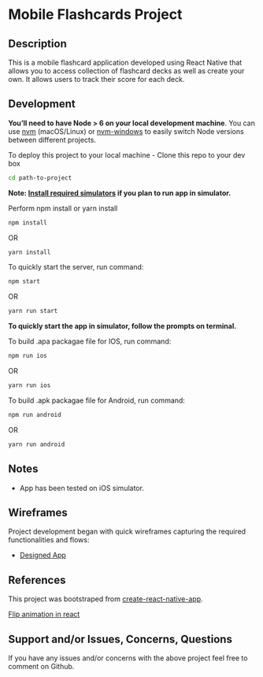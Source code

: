# Mobile Flashcards Project

## Description

This is a mobile flashcard application developed using React Native that allows you to access collection of flashcard decks as well as create your own. It allows users to track their score for each deck.

## Development

**You’ll need to have Node > 6 on your local development machine**. You can use [nvm](https://github.com/creationix/nvm#installation) (macOS/Linux) or [nvm-windows](https://github.com/coreybutler/nvm-windows#node-version-manager-nvm-for-windows) to easily switch Node versions between different projects.

To deploy this project to your local machine - Clone this repo to your dev box

```sh
cd path-to-project
```

**Note: [Install required simulators](https://facebook.github.io/react-native/docs/getting-started.html#running-your-app-on-a-simulator-or-virtual-device) if you plan to run app in simulator.**

Perform npm install or yarn install

```sh
npm install
```

OR

```sh
yarn install
```

To quickly start the server, run command:

```sh
npm start
```

OR

```sh
yarn run start
```

**To quickly start the app in simulator, follow the prompts on terminal.**

To build .apa packagae file for IOS, run command:

```sh
npm run ios
```

OR

```sh
yarn run ios
```

To build .apk packagae file for Android, run command:

```sh
npm run android
```

OR

```sh
yarn run android
```

## Notes
* App has been tested on iOS simulator.


## Wireframes

Project development began with quick wireframes capturing the required functionalities and flows:

- [Designed App](https://www.fluidui.com/editor/live/preview/cF90SE5hVGNsU21RNnBaT0dBRlhsckU5Z1ROc0w1VTgzMw==)

## References

This project was bootstraped from [create-react-native-app](https://github.com/react-community/create-react-native-app).

[Flip animation in react](https://codedaily.io/screencasts/12/Create-a-Flip-Card-Animation-with-React-Native)

## Support and/or Issues, Concerns, Questions

If you have any issues and/or concerns with the above project feel free to comment on Github.